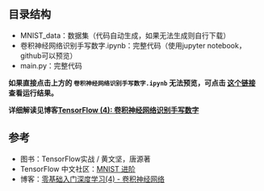 ## 目录结构
- MNIST_data：数据集（代码自动生成，如果无法生成则自行下载）
- 卷积神经网络识别手写数字.ipynb：完整代码（使用jupyter notebook，github可以预览）
- main.py：完整代码

**如果直接点击上方的 `卷积神经网络识别手写数字.ipynb` 无法预览，可点击 [这个链接](https://ywtail.github.io/TensorFlow/4_%E5%8D%B7%E7%A7%AF%E7%A5%9E%E7%BB%8F%E7%BD%91%E7%BB%9C%E8%AF%86%E5%88%AB%E6%89%8B%E5%86%99%E6%95%B0%E5%AD%97.html) 查看运行结果。**

**详细解读见博客[TensorFlow (4): 卷积神经网络识别手写数字](http://ywtail.github.io/2017/06/05/TensorFlow-4-%E5%8D%B7%E7%A7%AF%E7%A5%9E%E7%BB%8F%E7%BD%91%E7%BB%9C%E8%AF%86%E5%88%AB%E6%89%8B%E5%86%99%E6%95%B0%E5%AD%97/)**

## 参考
- 图书：TensorFlow实战 / 黄文坚，唐源著
- TensorFlow 中文社区：[MNIST 进阶](http://www.tensorfly.cn/tfdoc/tutorials/mnist_pros.html)
- 博客：[零基础入门深度学习(4) - 卷积神经网络](https://www.zybuluo.com/hanbingtao/note/485480)